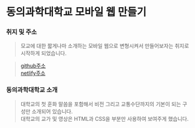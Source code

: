 # 동의과학대학교 모바일 웹 만들기

### 취지 및 주소
> 모교에 대한 짧게나마 소개하는 모바일 웹으로 변형시켜서 만들어보자는 취지로 시작하게 되었습니다.

> [github주소](https://ljmroqortk.github.io/mobliejs.github.io/)   
> [netlify주소](https://moblieappdit.netlify.app/)

### 동의과학대학교 소개
> 대학교의 첫 훈화 말씀을 포함해서 비전 그리고 교통수단까지의 기본이 되는 구성만 소개되어 있습니다.   
> 대학교의 교가 및 영상은 HTML과 CSS을 부분만 사용하여 보여주게 했습니다. 
